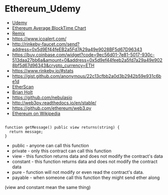 # Ethereum_Udemy
* [Udemy](https://www.udemy.com/ethereum-and-solidity-the-complete-developers-guide/learn/v4/t/lecture/8953560?start=0)
* [Ethereum Average BlockTime Chart](https://etherscan.io/chart/blocktime)
* [Remix](http://remix.ethereum.org/#optimize=false&version=soljson-v0.4.19+commit.c4cbbb05.js)
* https://www.icoalert.com/       
* http://rinkeby-faucet.com/send?address=0x5d9Ef44feEB2a5Fd7A29a49e9028BF5d67D96343
* https://buy.coinbase.com/widget?code=9ec56d01-7e81-5017-930c-513daa27bb6a&amount=0&address=0x5d9ef44feeb2a5fd7a29a49e9028bf5d67d96343&crypto_currency=ETH
* https://www.rinkeby.io/#stats
* https://gist.github.com/anonymous/22c13cfbb2a0d3b2942b59e931c6be1d
* [EtherScan](https://etherscan.io/)
* [Brian Holt](https://eventil.com/users/btholt)
* https://github.com/nebulasio
* http://web3py.readthedocs.io/en/stable/
* https://github.com/ethereum/web3.py
* [Ethereum on Wikipedia](https://en.wikipedia.org/wiki/Ethereum#Programming_languages)

##

```solidity
function getMessage() public view returns(string) {
  return message;
}
```

* public - anyone can call this function
* private - only this contract can call this function
* view - this function returns data and does not modify the contract's data
* constant - this function returns data and does not modify the contract data
* pure - function will not modify or even read the contract's data.
* payable - when someone call this function they might send ether along

(view and constant mean the same thing)
